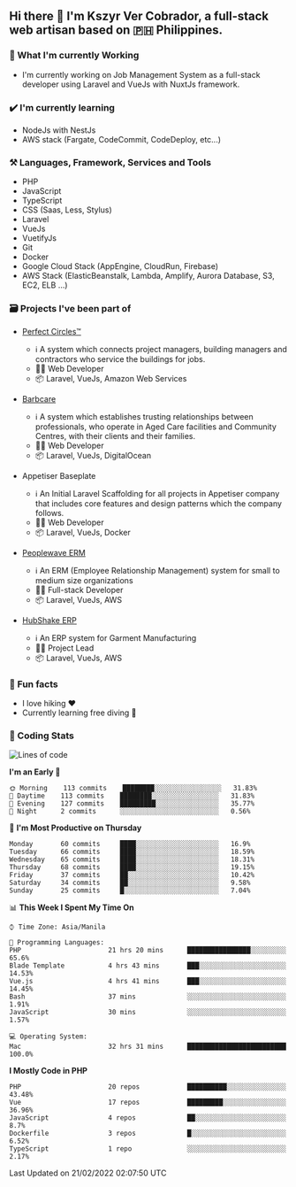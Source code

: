 ## Hi there 👋 I'm Kszyr Ver Cobrador, a full-stack web artisan based on 🇵🇭 Philippines.

### 🚀 What I'm currently Working

- I'm currently working on Job Management System as a full-stack developer using Laravel and VueJs with NuxtJs framework.

### ✔️ I'm currently learning

- NodeJs with NestJs
- AWS stack (Fargate, CodeCommit, CodeDeploy, etc...)

### ⚒️ Languages, Framework, Services and Tools
- PHP
- JavaScript
- TypeScript
- CSS (Saas, Less, Stylus)
- Laravel
- VueJs
- VuetifyJs
- Git
- Docker
- Google Cloud Stack (AppEngine, CloudRun, Firebase)
- AWS Stack (ElasticBeanstalk, Lambda, Amplify, Aurora Database, S3, EC2, ELB ...)


### 🗃 Projects I've been part of

- <a href="https://perfectcircles.com.au/" target="_blank">Perfect Circles™</a>

  - ℹ️ A system which connects project managers, building managers and contractors who service the buildings for jobs.
  - 👨‍💻 Web Developer
  - 📦 Laravel, VueJs, Amazon Web Services

- <a href="https://appetiser.com.au/portfolio/barbcare" target="_blank">Barbcare</a>

  - ℹ️ A system which establishes trusting relationships between professionals, who operate in Aged Care facilities and Community Centres, with their clients and their families.
  - 👨‍💻 Web Developer
  - 📦 Laravel, VueJs, DigitalOcean

- Appetiser Baseplate

  - ℹ️ An Initial Laravel Scaffolding for all projects in Appetiser company that includes core features and design patterns which the company follows.
  - 👨‍💻 Web Developer
  - 📦 Laravel, VueJs, Docker

- <a href="https://peoplewave.co" target="_blank">Peoplewave ERM</a>

  - ℹ️ An ERM (Employee Relationship Management) system for small to medium size organizations
  - 👨‍💻 Full-stack Developer
  - 📦 Laravel, VueJs, AWS

- <a href="https://www.posbang.com/garment-erp" target="_blank">HubShake ERP</a>

  - ℹ️ An ERP system for Garment Manufacturing
  - 👨‍💻 Project Lead
  - 📦 Laravel, VueJs, AWS

### 🌴 Fun facts

- I love hiking ❤️
- Currently learning free diving 🥽

### 🌟 Coding Stats

<!-- WakaTime Stats -->

<!--START_SECTION:waka-->
![Lines of code](https://img.shields.io/badge/From%20Hello%20World%20I%27ve%20Written-424%20Thousand%20lines%20of%20code-blue)

**I'm an Early 🐤** 

```text
🌞 Morning    113 commits    ████████░░░░░░░░░░░░░░░░░   31.83% 
🌆 Daytime    113 commits    ████████░░░░░░░░░░░░░░░░░   31.83% 
🌃 Evening    127 commits    █████████░░░░░░░░░░░░░░░░   35.77% 
🌙 Night      2 commits      ░░░░░░░░░░░░░░░░░░░░░░░░░   0.56%

```
📅 **I'm Most Productive on Thursday** 

```text
Monday       60 commits     ████░░░░░░░░░░░░░░░░░░░░░   16.9% 
Tuesday      66 commits     ████░░░░░░░░░░░░░░░░░░░░░   18.59% 
Wednesday    65 commits     ████░░░░░░░░░░░░░░░░░░░░░   18.31% 
Thursday     68 commits     ████░░░░░░░░░░░░░░░░░░░░░   19.15% 
Friday       37 commits     ██░░░░░░░░░░░░░░░░░░░░░░░   10.42% 
Saturday     34 commits     ██░░░░░░░░░░░░░░░░░░░░░░░   9.58% 
Sunday       25 commits     █░░░░░░░░░░░░░░░░░░░░░░░░   7.04%

```


📊 **This Week I Spent My Time On** 

```text
⌚︎ Time Zone: Asia/Manila

💬 Programming Languages: 
PHP                      21 hrs 20 mins      ████████████████░░░░░░░░░   65.6% 
Blade Template           4 hrs 43 mins       ███░░░░░░░░░░░░░░░░░░░░░░   14.53% 
Vue.js                   4 hrs 41 mins       ███░░░░░░░░░░░░░░░░░░░░░░   14.45% 
Bash                     37 mins             ░░░░░░░░░░░░░░░░░░░░░░░░░   1.91% 
JavaScript               30 mins             ░░░░░░░░░░░░░░░░░░░░░░░░░   1.57%

💻 Operating System: 
Mac                      32 hrs 31 mins      █████████████████████████   100.0%

```

**I Mostly Code in PHP** 

```text
PHP                      20 repos            ██████████░░░░░░░░░░░░░░░   43.48% 
Vue                      17 repos            █████████░░░░░░░░░░░░░░░░   36.96% 
JavaScript               4 repos             ██░░░░░░░░░░░░░░░░░░░░░░░   8.7% 
Dockerfile               3 repos             █░░░░░░░░░░░░░░░░░░░░░░░░   6.52% 
TypeScript               1 repo              ░░░░░░░░░░░░░░░░░░░░░░░░░   2.17%

```



 Last Updated on 21/02/2022 02:07:50 UTC
<!--END_SECTION:waka-->

